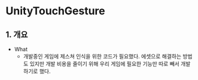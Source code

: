 # UnityTouchGesture

## 1. 개요
 - What
   - 개발중인 게임에 제스쳐 인식을 위한 코드가 필요했다. 에셋으로 해결하는 방법도 있지만 개발 비용을 줄이기 위해 우리 게임에 필요한 기능만 따로 빼서 개발하기로 했다. 
